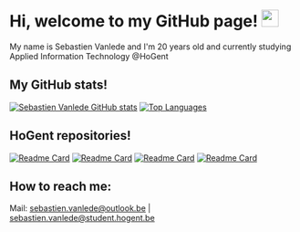 # Hi, welcome to my GitHub page! <img src="https://raw.githubusercontent.com/MartinHeinz/MartinHeinz/master/wave.gif" width="30px">
My name is Sebastien Vanlede and I'm 20 years old and currently studying Applied Information Technology @HoGent


## My GitHub stats!
[![Sebastien Vanlede GitHub stats](https://github-readme-stats.vercel.app/api?username=SebastienVanlede&show_icons=true&theme=merko)](https://github.com/anuraghazra/github-readme-stats)
[![Top Languages](https://github-readme-stats.vercel.app/api/top-langs/?username=SebastienVanlede&layout=compact&theme=merko)](https://github.com/anuraghazra/github-readme-stats)

## HoGent repositories!
[![Readme Card](https://github-readme-stats.vercel.app/api/pin/?username=SebastienVanlede&repo=OO-Software-Development-I)](https://github.com/SebastienVanlede/OO-Software-Development-I)
[![Readme Card](https://github-readme-stats.vercel.app/api/pin/?username=SebastienVanlede&repo=OO-Software-Development-II)](https://github.com/SebastienVanlede/OO-Software-Development-II)
[![Readme Card](https://github-readme-stats.vercel.app/api/pin/?username=SebastienVanlede&repo=Advanced-Software-Development-I)](https://github.com/SebastienVanlede/Advanced-Software-Development-I)
[![Readme Card](https://github-readme-stats.vercel.app/api/pin/?username=SebastienVanlede&repo=CCSA-Python)](https://github.com/SebastienVanlede/CCSA-Python)


## How to reach me:
Mail: sebastien.vanlede@outlook.be | sebastien.vanlede@student.hogent.be

